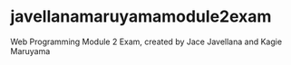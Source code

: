 # javellanamaruyamamodule2exam

Web Programming Module 2 Exam, created by Jace Javellana and Kagie Maruyama
